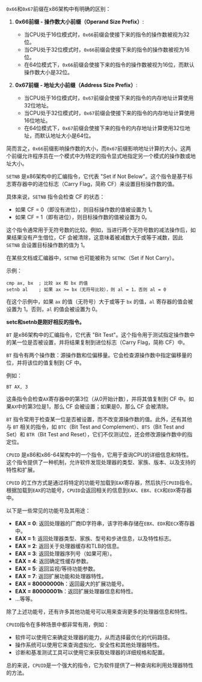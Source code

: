 `0x66`和`0x67`前缀在x86架构中有明确的区别：

1. **0x66前缀 - 操作数大小前缀（Operand Size Prefix）**:
   - 当CPU处于16位模式时，`0x66`前缀会使接下来的指令的操作数被视为32位。
   - 当CPU处于32位模式时，`0x66`前缀会使接下来的指令的操作数被视为16位。
   - 在64位模式下，`0x66`前缀会使接下来的指令的操作数被视为16位，而默认操作数大小是32位。

2. **0x67前缀 - 地址大小前缀（Address Size Prefix）**:
   - 当CPU处于16位模式时，`0x67`前缀会使接下来的指令的内存地址计算使用32位地址。
   - 当CPU处于32位模式时，`0x67`前缀会使接下来的指令的内存地址计算使用16位地址。
   - 在64位模式下，`0x67`前缀会使接下来的指令的内存地址计算使用32位地址，而默认地址大小是64位。

简而言之，`0x66`前缀影响操作数的大小，而`0x67`前缀影响地址计算的大小。这两个前缀允许程序员在一个模式中为特定的指令显式地指定另一个模式的操作数或地址大小。





`SETNB` 是x86架构中的汇编指令，它代表 "Set if Not Below"。这个指令是基于标志寄存器中的进位标志（Carry Flag，简称 CF）来设置目标操作数的值。

具体来说，`SETNB` 指令会检查 CF 的状态：
- 如果 CF = 0（即没有进位），则目标操作数的值被设置为 1。
- 如果 CF = 1（即有进位），则目标操作数的值被设置为 0。

这个指令通常用于无符号数的比较。例如，当进行两个无符号数的减法操作后，如果结果没有产生借位，CF 会被清除，这意味着被减数大于或等于减数，因此 `SETNB` 会设置目标操作数的值为 1。

在某些文档或汇编器中，`SETNB` 也可能被称为 `SETNC`（Set if Not Carry）。

示例：
```assembly
cmp ax, bx  ; 比较 ax 和 bx 的值
setnb al    ; 如果 ax >= bx（无符号比较），则 al = 1，否则 al = 0
```

在这个示例中，如果 `ax` 的值（无符号）大于或等于 `bx` 的值，`al` 寄存器的值会被设置为 1。否则，`al` 的值会被设置为 0。

**setc和setnb是刚好相反的指令。**





`BT` 是x86架构中的汇编指令，它代表 "Bit Test"。这个指令用于测试指定操作数中的某一位是否被设置，并将结果复制到进位标志（Carry Flag，简称 CF）中。

`BT` 指令有两个操作数：源操作数和位偏移量。它会检查源操作数中指定偏移量的位，并将该位的值复制到 CF 中。

例如：
```assembly
BT AX, 3
```
这条指令会检查`AX`寄存器中的第3位（从0开始计数），并将其值复制到 CF 中。如果`AX`中的第3位是1，那么 CF 会被设置；如果是0，那么 CF 会被清除。

`BT` 指令常用于检查某一位是否被设置，而不改变源操作数的值。此外，还有其他与 `BT` 相关的指令，如 `BTC`（Bit Test and Complement）、`BTS`（Bit Test and Set）和 `BTR`（Bit Test and Reset），它们不仅测试位，还会修改源操作数中的指定位。





`CPUID` 是x86和x86-64架构中的一个指令，它用于查询CPU的详细信息和特性。这个指令提供了一种机制，允许软件发现处理器的类型、家族、版本、以及支持的特性和扩展。

`CPUID` 的工作方式是通过将特定的功能号加载到`EAX`寄存器，然后执行`CPUID`指令。根据加载到`EAX`的功能号，`CPUID`会返回相关的信息到`EAX`、`EBX`、`ECX`和`EDX`寄存器中。

以下是一些常见的功能号及其用途：

- **EAX = 0**: 返回处理器的厂商ID字符串，该字符串存储在`EBX`、`EDX`和`ECX`寄存器中。
- **EAX = 1**: 返回处理器类型、家族、型号和步进信息，以及特性标志。
- **EAX = 2**: 返回关于处理器缓存和TLB的信息。
- **EAX = 3**: 返回处理器序列号（如果可用）。
- **EAX = 4**: 返回确定性缓存参数。
- **EAX = 5**: 返回监视/等待功能参数。
- **EAX = 7**: 返回扩展功能和处理器特性。
- **EAX = 80000000h**：返回最大的扩展功能号。
- **EAX = 80000001h**：返回扩展处理器信息和特性。
- ...等等。

除了上述功能号，还有许多其他功能号可以用来查询更多的处理器信息和特性。

`CPUID`指令在多种场景中都非常有用，例如：
- 软件可以使用它来确定处理器的能力，从而选择最优化的代码路径。
- 操作系统可以使用它来查询虚拟化、安全性和其他处理器特性。
- 诊断和基准测试工具可以使用它来获取处理器的详细规格和配置。

总的来说，`CPUID`是一个强大的指令，它为软件提供了一种查询和利用处理器特性的方法。